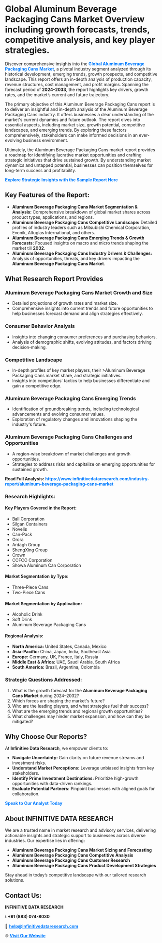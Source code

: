 <h1>Global Aluminum Beverage Packaging Cans Market Overview including growth forecasts, trends, competitive analysis, and key player strategies.</h1>
<p>
Discover comprehensive insights into the 
<a href="https://www.infinitivedataresearch.com/industry-report/aluminum-beverage-packaging-cans-market" rel="dofollow" style="color: #007BFF; text-decoration: none;"><strong>Global Aluminum Beverage Packaging Cans Market</strong></a>, a pivotal industry segment analyzed through its historical development, emerging trends, growth prospects, and competitive landscape. This report offers an in-depth analysis of production capacity, revenue structures, cost management, and profit margins. Spanning the forecast period of <strong>2024–2033</strong>, the report highlights key drivers, growth rates, and the market’s current and future trajectory.
</p>
<p>
The primary objective of this Aluminum Beverage Packaging Cans report is to deliver an insightful and in-depth analysis of the Aluminum Beverage Packaging Cans industry. It offers businesses a clear understanding of the market's current dynamics and future outlook. The report dives into essential aspects, including market size, growth potential, competitive landscapes, and emerging trends. By exploring these factors comprehensively, stakeholders can make informed decisions in an ever-evolving business environment.
</p>
<p>
Ultimately, the Aluminum Beverage Packaging Cans market report provides a roadmap for identifying lucrative market opportunities and crafting strategic initiatives that drive sustained growth. By understanding market dynamics and untapped potential, businesses can position themselves for long-term success and profitability.
</p>
<p>
<a href="https://www.infinitivedataresearch.com/request-sample/reportId=107609" style="color: #007BFF; text-decoration: none;"><strong>Explore Strategic Insights with the Sample Report Here</strong></a>
</p>

<h2>Key Features of the Report:</h2>
<ul>
<li><strong>Aluminum Beverage Packaging Cans Market Segmentation & Analysis:</strong> Comprehensive breakdown of global market shares across product types, applications, and regions.</li>
<li><strong>Aluminum Beverage Packaging Cans Competitive Landscape:</strong> Detailed profiles of industry leaders such as Mitsubishi Chemical Corporation, Evonik, Altuglas International, and others.</li>
<li><strong>Aluminum Beverage Packaging Cans Emerging Trends & Growth Forecasts:</strong> Focused insights on macro and micro trends shaping the market till <strong>2032</strong>.</li>
<li><strong>Aluminum Beverage Packaging Cans Industry Drivers & Challenges:</strong> Analysis of opportunities, threats, and key drivers impacting the <strong>Aluminum Beverage Packaging Cans Market</strong>.</li>
</ul>

<h2>What Research Report Provides</h2>
<h3>Aluminum Beverage Packaging Cans Market Growth and Size</h3>
<ul>
<li>Detailed projections of growth rates and market size.</li>
<li>Comprehensive insights into current trends and future opportunities to help businesses forecast demand and align strategies effectively.</li>
</ul>

<h3>Consumer Behavior Analysis</h3>
<ul>
<li>Insights into changing consumer preferences and purchasing behaviors.</li>
<li>Analysis of demographic shifts, evolving attitudes, and factors driving decision-making.</li>
</ul>

<h3>Competitive Landscape</h3>
<ul>
<li>In-depth profiles of key market players, their >Aluminum Beverage Packaging Cans market share, and strategic initiatives.</li>
<li>Insights into competitors' tactics to help businesses differentiate and gain a competitive edge.</li>
</ul>

<h3>Aluminum Beverage Packaging Cans Emerging Trends</h3>
<ul>
<li>Identification of groundbreaking trends, including technological advancements and evolving consumer values.</li>
<li>Exploration of regulatory changes and innovations shaping the industry's future.</li>
</ul>

<h3>Aluminum Beverage Packaging Cans Challenges and Opportunities</h3>
<ul>
<li>A region-wise breakdown of market challenges and growth opportunities.</li>
<li>Strategies to address risks and capitalize on emerging opportunities for sustained growth.</li>
</ul>
<p><strong>Read Full Analysis:</strong> <a href="https://www.infinitivedataresearch.com/industry-report/aluminum-beverage-packaging-cans-market" rel="dofollow" style="color: #007BFF; text-decoration: none;"><strong>https://www.infinitivedataresearch.com/industry-report/aluminum-beverage-packaging-cans-market</strong></a></p>
<h3>Research Highlights:</h3>
<h4>Key Players Covered in the Report:</h4>
<ul><li>Ball Corporation</li><li>Silgan Containers</li><li>Novelis</li><li>Can-Pack</li><li>Orora</li><li>Ardagh Group</li><li>ShengXing Group</li><li>Crown</li><li>COFCO Corporation</li><li>Showa Aluminum Can Corporation</li></ul>
<h4>Market Segmentation by Type:</h4>
<ul><li>Three-Piece Cans</li><li>Two-Piece Cans</li></ul>
<h4>Market Segmentation by Application:</h4>
<ul><li>Alcoholic Drink</li><li>Soft Drink</li><li>Aluminum Beverage Packaging Cans</li></ul>

<h4>Regional Analysis:</h4>
<ul>
<li><strong>North America:</strong> United States, Canada, Mexico</li>
<li><strong>Asia-Pacific:</strong> China, Japan, India, Southeast Asia</li>
<li><strong>Europe:</strong> Germany, UK, France, Italy, Russia</li>
<li><strong>Middle East & Africa:</strong> UAE, Saudi Arabia, South Africa</li>
<li><strong>South America:</strong> Brazil, Argentina, Colombia</li>
</ul>

<h3>Strategic Questions Addressed:</h3>
<ol>
<li>What is the growth forecast for the <strong>Aluminum Beverage Packaging Cans Market</strong> during 2024–2032?</li>
<li>Which forces are shaping the market's future?</li>
<li>Who are the leading players, and what strategies fuel their success?</li>
<li>What are the emerging trends and regional growth opportunities?</li>
<li>What challenges may hinder market expansion, and how can they be mitigated?</li>
</ol>

<h2>Why Choose Our Reports?</h2>
<p>At <strong>Infinitive Data Research</strong>, we empower clients to:</p>
<ul>
<li><strong>Navigate Uncertainty:</strong> Gain clarity on future revenue streams and investment risks.</li>
<li><strong>Understand Market Perceptions:</strong> Leverage unbiased insights from key stakeholders.</li>
<li><strong>Identify Prime Investment Destinations:</strong> Prioritize high-growth opportunities with data-driven rankings.</li>
<li><strong>Evaluate Potential Partners:</strong> Pinpoint businesses with aligned goals for collaboration.</li>
</ul>
<p><a href="https://www.infinitivedataresearch.com/industry-report/aluminum-beverage-packaging-cans-market" rel="dofollow" style="color: #007BFF; text-decoration: none;"><strong>Speak to Our Analyst Today</strong></a></p>

<h2>About INFINITIVE DATA RESEARCH</h2>
<p>We are a trusted name in market research and advisory services, delivering actionable insights and strategic support to businesses across diverse industries. Our expertise lies in offering:</p>
<ul>
<li><strong>Aluminum Beverage Packaging Cans Market Sizing and Forecasting</strong></li>
<li><strong>Aluminum Beverage Packaging Cans Competitive Analysis</strong></li>
<li><strong>Aluminum Beverage Packaging Cans Customer Research</strong></li>
<li><strong>Aluminum Beverage Packaging Cans Product Development Strategies</strong></li>
</ul>
<p>Stay ahead in today’s competitive landscape with our tailored research solutions.</p>

<h2>Contact Us:</h2>
<p><strong>INFINITIVE DATA RESEARCH</strong></p>
<p>📞 <strong>+91 (883) 074-8030</strong></p>
<p>📧 <strong><a href="mailto:help@infinitivedataresearch.com" style="color: #007BFF;">help@infinitivedataresearch.com</a></strong></p>
<p>🌐 <strong><a href="https://www.infinitivedataresearch.com" rel="dofollow" style="color: #007BFF;">Visit Our Website</a></strong></p>